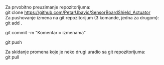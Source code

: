 Za prvobitno preuzimanje repozitorijuma:  
git clone https://github.com/PetarUbavic/SensorBoardShield_Actuator  
Za pushovanje izmena na git repozitorijum (3 komande, jedna za drugom):  
git add .

git commit -m "Komentar o izmenama"

git push  

Za skidanje promena koje je neko drugi uradio sa git repozitorijuma:  
git pull

